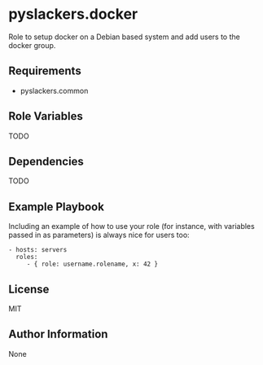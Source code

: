 pyslackers.docker
=========

Role to setup docker on a Debian based system and add users to the docker group.

Requirements
------------

* pyslackers.common

Role Variables
--------------

TODO

Dependencies
------------

TODO

Example Playbook
----------------

Including an example of how to use your role (for instance, with variables passed in as parameters) is always nice for users too:

    - hosts: servers
      roles:
         - { role: username.rolename, x: 42 }

License
-------

MIT

Author Information
------------------

None
